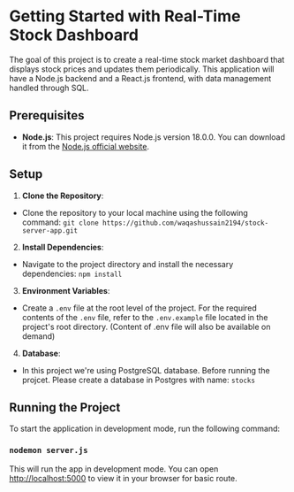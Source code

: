 # Getting Started with Real-Time Stock Dashboard

The goal of this project is to create a real-time stock market dashboard that displays stock prices and updates them periodically. This application will have a Node.js backend and a React.js frontend, with data management handled through SQL.

## Prerequisites

- **Node.js**: This project requires Node.js version 18.0.0. You can download it from the [Node.js official website](https://nodejs.org/).

## Setup

1. **Clone the Repository**:

- Clone the repository to your local machine using the following command:
`git clone https://github.com/waqashussain2194/stock-server-app.git`

2. **Install Dependencies**:

- Navigate to the project directory and install the necessary dependencies:
`npm install`

3. **Environment Variables**:

- Create a `.env` file at the root level of the project. For the required contents of the `.env` file, refer to the `.env.example` file located in the project's root directory. (Content of .env file will also be available on demand)

4. **Database**:

- In this project we're using PostgreSQL database. Before running the projcet. Please create a database in Postgres with name:
`stocks`

## Running the Project

To start the application in development mode, run the following command:
### `nodemon server.js`

This will run the app in development mode. You can open [http://localhost:5000](http://localhost:5000) to view it in your browser for basic route.
